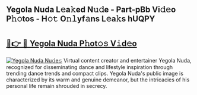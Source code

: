 ## Yegola Nuda L𝚎a𝚔ed N𝚞𝚍e - Part-pBb Vi𝚍𝚎o P𝚑𝚘tos - H𝚘𝚝 O𝚗𝚕yf𝚊ns L𝚎a𝚔s hUQPY

# <h2><a href="http://kfan7c.oniu.top/?m=Yegola+Nuda">🔗👉 🔴 Yegola Nuda P𝚑ot𝚘𝚜 V𝚒d𝚎o</a></h2>

[![Yegola Nuda Nu𝚍e𝚜](https://i.imgur.com/0qMVB7G.gif)](http://kfan7c.oniu.top/?m=Yegola+Nuda)
Virtual content creator and entertainer Yegola Nuda, recognized for disseminating dance and lifestyle inspiration through trending dance trends and compact clips. Yegola Nuda's public image is characterized by its warm and genuine demeanor, but the intricacies of his personal life remain shrouded in secrecy.  
